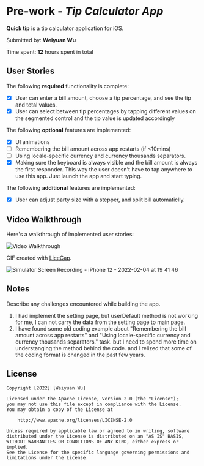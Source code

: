 # Pre-work - *Tip Calculator App*

**Quick tip** is a tip calculator application for iOS.

Submitted by: **Weiyuan Wu**

Time spent: **12** hours spent in total

## User Stories

The following **required** functionality is complete:

* [X] User can enter a bill amount, choose a tip percentage, and see the tip and total values.
* [X] User can select between tip percentages by tapping different values on the segmented control and the tip value is updated accordingly

The following **optional** features are implemented:

* [X] UI animations
* [ ] Remembering the bill amount across app restarts (if <10mins)
* [ ] Using locale-specific currency and currency thousands separators.
* [X] Making sure the keyboard is always visible and the bill amount is always the first responder. This way the user doesn't have to tap anywhere to use this app. Just launch the app and start typing.

The following **additional** features are implemented:

- [X] User can adjust party size with a stepper, and split bill automaticlly.

## Video Walkthrough

Here's a walkthrough of implemented user stories:

<img src='http://g.recordit.co/BWT0VKuhRr.gif' title='Video Walkthrough' width='' alt='Video Walkthrough' />

GIF created with [LiceCap](http://www.cockos.com/licecap/).


![Simulator Screen Recording - iPhone 12 - 2022-02-04 at 19 41 46](https://user-images.githubusercontent.com/66765006/152621259-5ef9bde5-5f53-43b5-ab02-b83997578cdd.gif)


## Notes

Describe any challenges encountered while building the app.
1. I had implement the setting page, but userDefault method is not working for me, I can not carry the data from the setting page to main page.
2. I have found some old coding example about "Remembering the bill amount across app restarts" and "Using locale-specific currency and currency thousands separators." task. but I need to spend more time on understanging the method behind the code. and I relized that some of the coding format is changed in the past few years.

## License

    Copyright [2022] [Weiyuan Wu]

    Licensed under the Apache License, Version 2.0 (the "License");
    you may not use this file except in compliance with the License.
    You may obtain a copy of the License at

        http://www.apache.org/licenses/LICENSE-2.0

    Unless required by applicable law or agreed to in writing, software
    distributed under the License is distributed on an "AS IS" BASIS,
    WITHOUT WARRANTIES OR CONDITIONS OF ANY KIND, either express or implied.
    See the License for the specific language governing permissions and
    limitations under the License.
